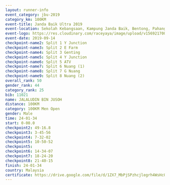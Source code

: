 ```yaml
---
layout: runner-info 
event_category: jbu-2019 
category_km: 100KM 
event-title: Janda Baik Ultra 2019  
event-location: Sekolah Kebangsaan, Kampung Janda Baik, Bentong, Pahang, Malaysia 
event-logo: https://res.cloudinary.com/raceyaya/image/upload/v1569217009/logo/janda-baik_vch1pc.jpg 
event-date: 2019-09-14 
checkpoint-name2: Split 1 Y Junction 
checkpoint-name3: Split 2 E Farm 
checkpoint-name4: Split 3 Genting 
checkpoint-name5: Split 4 Y Junction 
checkpoint-name6: Split 5 ATV 
checkpoint-name7: Split 6 Nuang (1) 
checkpoint-name8: Split 7 G Nuang 
checkpoint-name9: Split 8 Nuang (2) 
overall_rank: 50
gender_rank: 44
category_rank: 25
bib: 11021
name: JALALUDIN BIN JUSOH
distance: 100KM
category: 100KM Men Open
gender: Male
time: 24-01-34
start: 0-00.0
checkpoint2: 49-16.8
checkpoint3: 3-45-56
checkpoint4: 7-32-02
checkpoint5: 10-50-52
checkpoint5: 
checkpoint6: 14-34-07
checkpoint7: 18-24-20
checkpoint8: 21-40-15
finish: 24-01-34
country: Malaysia
certificate: https://drive.google.com/file/d/1ZX7_MbPjSPzhcjlegrh4WsHcOwb7nmm3/view?usp=sharing
---
```

